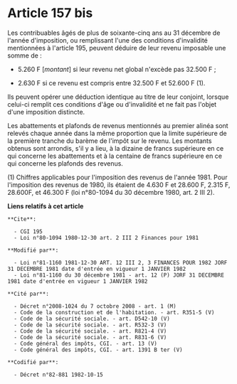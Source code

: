 # Article 157 bis

Les contribuables âgés de plus de soixante-cinq ans au 31 décembre de l'année d'imposition, ou remplissant l'une des
conditions d'invalidité mentionnées à l'article 195, peuvent déduire de leur revenu imposable une somme de :

- 5.260 F [*montant*] si leur revenu net global n'excède pas 32.500 F ;

- 2.630 F si ce revenu est compris entre 32.500 F et 52.600 F (1).

Ils peuvent opérer une déduction identique au titre de leur conjoint, lorsque celui-ci remplit ces conditions d'âge ou
d'invalidité et ne fait pas l'objet d'une imposition distincte.

Les abattements et plafonds de revenus mentionnés au premier alinéa sont relevés chaque année dans la même proportion que la
limite supérieure de la première tranche du barème de l'impôt sur le revenu. Les montants obtenus sont arrondis, s'il y a
lieu, à la dizaine de francs supérieure en ce qui concerne les abattements et à la centaine de francs supérieure en ce qui
concerne les plafonds des revenus.

(1) Chiffres applicables pour l'imposition des revenus de l'année 1981. Pour l'imposition des revenus de 1980, ils étaient de
4.630 F et 28.600 F, 2.315 F, 28.600F, et 46.300 F (loi n°80-1094 du 30 décembre 1980, art. 2 III 2).

**Liens relatifs à cet article**

	**Cite**:

	  - CGI 195
	  - Loi n°80-1094 1980-12-30 art. 2 III 2 Finances pour 1981

	**Modifié par**:

	  - Loi n°81-1160 1981-12-30 ART. 12 III 2, 3 FINANCES POUR 1982 JORF 31 DECEMBRE 1981 date d'entrée en vigueur 1 JANVIER 1982
	  - Loi n°81-1160 du 30 décembre 1981 - art. 12 (P) JORF 31 DECEMBRE 1981 date d'entrée en vigueur 1 JANVIER 1982

	**Cité par**:

	  - Décret n°2008-1024 du 7 octobre 2008 - art. 1 (M)
	  - Code de la construction et de l'habitation. - art. R351-5 (V)
	  - Code de la sécurité sociale. - art. D542-10 (V)
	  - Code de la sécurité sociale. - art. R532-3 (V)
	  - Code de la sécurité sociale. - art. R821-4 (V)
	  - Code de la sécurité sociale. - art. R831-6 (V)
	  - Code général des impôts, CGI. - art. 13 (V)
	  - Code général des impôts, CGI. - art. 1391 B ter (V)

	**Codifié par**:

	  - Décret n°82-881 1982-10-15
